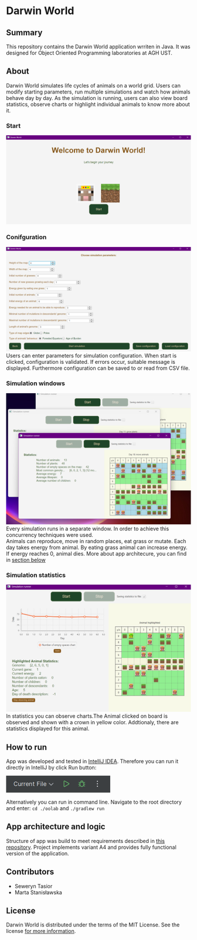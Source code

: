 # Darwin World
## Summary
This repository contains the Darwin World application wrriten in Java. It was designed for Object Oriented Programming laboratories at AGH UST.
## About
Darwin World simulates life cycles of animals on a world grid. Users can modify starting parameters, run multiple simulations and watch how animals behave day by day. As the simulation is running, users can also view board statistics, observe charts or highlight individual animals to know more about it.
### Start
![Screenshot showing start](docs/start.png "Screenshot showing start")
### Conifguration
![Screenshot showing configuration](docs/configuration.png "Screenshot showing configuration")
Users can enter parameters for simulation configuration. When start is clicked, configuration is validated. If errors occur, suitable message is displayed. Furthermore configuration can be saved to or read from CSV file.
### Simulation windows
![Screenshot showing multiple simulations](docs/multiple-simulations.png "Screenshot showing multiple simulations")
Every simulation runs in a separate window. In order to achieve this concurrency techniques were used.<br/>
Animals can reproduce, move in random places, eat grass or mutate. Each day takes energy from animal. By eating grass animal can increase energy. If energy reaches 0, animal dies. More about app architecure, you can find in [section below](#app-architecture-and-logic )
### Simulation statistics
![Screenshot showing simulation charts](docs/simulation-charts.png "Screenshot showing simulation charts")
In statistics you can observe charts.The Animal clicked on board is observed and shown with a crown in yellow color. Addtionaly, there are statistics displayed for this animal.
## How to run
App was developed and tested in [IntelliJ IDEA](https://www.jetbrains.com/idea/). Therefore you can run it directly in IntelliJ by click Run button:

![Screenshot of IntelliJ run](docs/intellij-run.png "Screenshot of IntelliJ run")

Alternatively you can run in command line. Navigate to the root directory and enter: `cd ./oolab` and `./gradlew run`

## App architecture and logic 
Structure of app was build to meet requirements described in [this repository](https://github.com/Soamid/obiektowe-lab/tree/master/proj). Project implements variant A4 and provides fully functional version of the application.

## Contributors
- Seweryn Tasior
- Marta Stanisławska

## License
Darwin World is distributed under the terms of the MIT License. See the license [for more information](https://choosealicense.com/licenses/mit/).